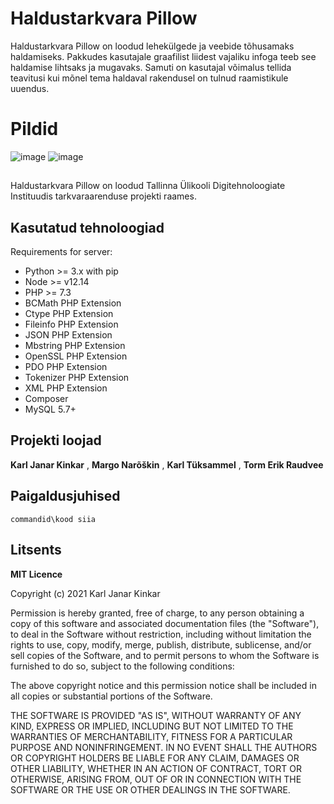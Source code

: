 # Haldustarkvara Pillow

Haldustarkvara Pillow on loodud lehekülgede ja veebide tõhusamaks haldamiseks. Pakkudes kasutajale graafilist liidest vajaliku infoga teeb see haldamise lihtsaks ja mugavaks. Samuti on kasutajal võimalus tellida teavitusi kui mõnel tema haldaval rakendusel on tulnud raamistikule uuendus.


# Pildid

![image](https://user-images.githubusercontent.com/71014202/122397457-a9b6ea80-cf81-11eb-86f2-cde983c67213.png)
![image](https://user-images.githubusercontent.com/71014202/122397516-b5a2ac80-cf81-11eb-9f7c-078b6bdf1f0a.png)


## 

Haldustarkvara Pillow on loodud Tallinna Ülikooli Digitehnoloogiate Instituudis tarkvaraarenduse projekti raames.

## Kasutatud tehnoloogiad

Requirements for server:
* Python >= 3.x with pip
* Node >= v12.14
* PHP >= 7.3
* BCMath PHP Extension
* Ctype PHP Extension
* Fileinfo PHP Extension
* JSON PHP Extension
* Mbstring PHP Extension
* OpenSSL PHP Extension
* PDO PHP Extension
* Tokenizer PHP Extension
* XML PHP Extension
* Composer
* MySQL 5.7+


## Projekti loojad

**Karl Janar Kinkar** ,
**Margo Narõškin** ,
**Karl Tüksammel** ,
**Torm Erik Raudvee**

## Paigaldusjuhised

`commandid\kood siia `

## Litsents
**MIT Licence**

Copyright (c) 2021 Karl Janar Kinkar

Permission is hereby granted, free of charge, to any person obtaining a copy of this software and associated documentation files (the "Software"), to deal in the Software without restriction, including without limitation the rights to use, copy, modify, merge, publish, distribute, sublicense, and/or sell copies of the Software, and to permit persons to whom the Software is furnished to do so, subject to the following conditions:

The above copyright notice and this permission notice shall be included in all copies or substantial portions of the Software.

THE SOFTWARE IS PROVIDED "AS IS", WITHOUT WARRANTY OF ANY KIND, EXPRESS OR IMPLIED, INCLUDING BUT NOT LIMITED TO THE WARRANTIES OF MERCHANTABILITY, FITNESS FOR A PARTICULAR PURPOSE AND NONINFRINGEMENT. IN NO EVENT SHALL THE AUTHORS OR COPYRIGHT HOLDERS BE LIABLE FOR ANY CLAIM, DAMAGES OR OTHER LIABILITY, WHETHER IN AN ACTION OF CONTRACT, TORT OR OTHERWISE, ARISING FROM, OUT OF OR IN CONNECTION WITH THE SOFTWARE OR THE USE OR OTHER DEALINGS IN THE SOFTWARE.
